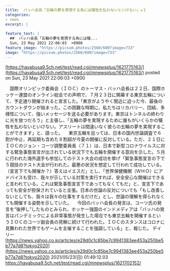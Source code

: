 ```yaml
---
title:  バッハ会長「五輪の夢を実現する為には犠牲を払わないといけない」★２ 
categories:
- news
excerpt: |
  
feature_text: |
  ##  バッハ会長「五輪の夢を実現する為には犠...
  Sun, 23 May 2021 22:06:03  +0900
feature_image: "https://picsum.photos/2560/600?image=733"
image: "https://picsum.photos/2560/600?image=733"
---
```


[https://hayabusa9.5ch.net/test/read.cgi/mnewsplus/1621775163/](https://hayabusa9.5ch.net/test/read.cgi/mnewsplus/1621775163/)
posted on Sun, 23 May 2021 22:06:03  +0900

<!--more-->

　国際オリンピック委員会（ＩＯＣ）のトーマス・バッハ会長は２２日、国際ホッケー連盟のオンライン総会での声明で、７月２３日に開幕する東京五輪について、予定通り開催されると宣言した。「東京がようやく間近に迫った今、最後のカウントダウンが始まった。この困難な時期に、私たちはリカバリー、団結、多様性について、強いメッセージを送る必要があります。東京はトンネルの終わりに光を放つだろう」と主張し、「五輪の夢を実現するために誰もがいくらかの犠牲を払わないといけない。アスリートは間違いなく彼らの五輪の夢を実現することができます」と、語った。 　東京五輪を巡っては、日本の国内世論調査で６割が中止、再延期も含めた８割超が今夏の開催に反対している。ただ、２１日にＩＯＣのジョン・コーツ調整委員長（７１）は、日本で新型コロナウイルスに対する緊急事態宣言が出されている状況下でも五輪を開催する意向を示した。５月に行われた海外選手も参加してのテスト大会の成功を挙げ「緊急事態宣言の下で５競技のテスト大会が行われた。最悪の状況を想定して行われて成功している。（宣言下でも開催か？）答えはイエスだ」とし、「世界保健機関（ＷＨＯ）にアドバイスも受け、我々が示している対策を実行すれば、安全安心な開催はできると言われている。これは緊急事態宣言下であってもなくてもだ」と、宣言下であっても安全が担保されていると主張。日本の世論の反対についても「もし改善しないとしても、我々は我々の仕事をするだけだ」とし、世論の理解を得られなくても開催する姿勢を示していた。 　今回のバッハ会長の発言は、コーツ氏の発言を“後押し”したものとみられ、ホッケー強国のインドメディアは「バッハの発言はパンデミックによる非常事態が発生した場合でも東京五輪を開催するというＩＯＣのコーツ副会長の見解に続けて行われた。ＩＯＣのスタンスはコロナに見舞われた世界でもゲームを主催することを強調している」と、報じた。 デイリー [https://news.yahoo.co.jp/articles/e29d0c1c85be7c9941383ee453a250be5b77a7d8?tokyo2020](https://news.yahoo.co.jp/articles/e29d0c1c85be7c9941383ee453a250be5b77a7d8?tokyo2020) 2021/05/23(日) 01:49:12.03 https://hayabusa9.5ch.net/test/read.cgi/mnewsplus/1621702152/
